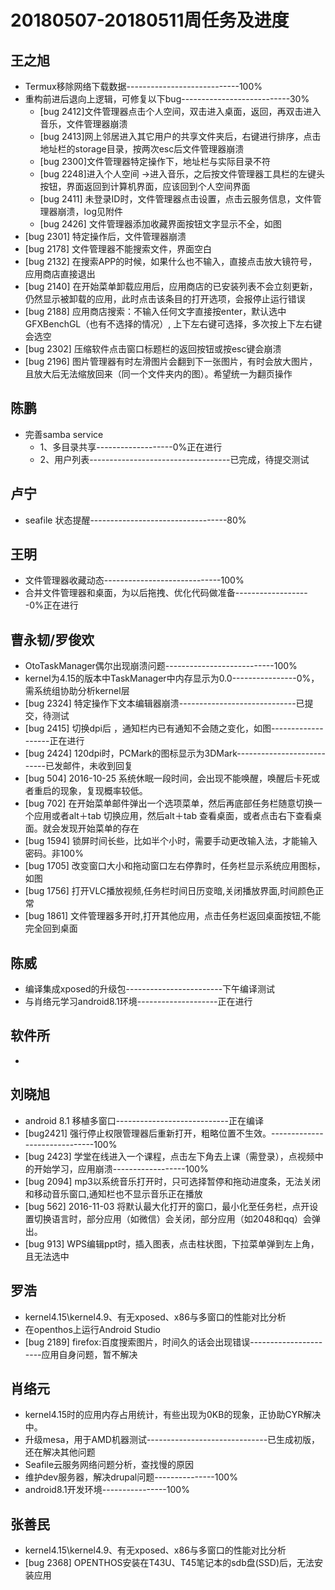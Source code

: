 # 20180507-20180511周任务及进度

## 王之旭
- Termux移除网络下载数据----------------------------100%
- 重构前进后退向上逻辑，可修复以下bug---------------------------30%
   - [bug 2412]文件管理器点击个人空间，双击进入桌面，返回，再双击进入音乐，文件管理器崩溃
   - [bug 2413]网上邻居进入其它用户的共享文件夹后，右键进行排序，点击地址栏的storage目录，按两次esc后文件管理器崩溃
   - [bug 2300]文件管理器特定操作下，地址栏与实际目录不符
   - [bug 2248]进入个人空间 ->进入音乐，之后按文件管理器工具栏的左键头按钮，界面返回到计算机界面，应该回到个人空间界面
   - [bug 2411] 未登录ID时，文件管理器点击设置，点击云服务信息，文件管理器崩溃，log见附件
   - [bug 2426] 文件管理器添加收藏界面按钮文字显示不全，如图
- [bug 2301] 特定操作后，文件管理器崩溃
- [bug 2178] 文件管理器不能搜索文件，界面空白
- [bug 2132] 在搜索APP的时候，如果什么也不输入，直接点击放大镜符号，应用商店直接退出
- [bug 2140] 在开始菜单卸载应用后，应用商店的已安装列表不会立刻更新，仍然显示被卸载的应用，此时点击该条目的打开选项，会报停止运行错误
- [bug 2188] 应用商店搜索：不输入任何文字直接按enter，默认选中GFXBenchGL（也有不选择的情况）, 上下左右键可选择，多次按上下左右键会选空
- [bug 2302] 压缩软件点击窗口标题栏的返回按钮或按esc键会崩溃
- [bug 2196] 图片管理器有时左滑图片会翻到下一张图片，有时会放大图片，且放大后无法缩放回来（同一个文件夹内的图）。希望统一为翻页操作

## 陈鹏
- 完善samba service
   - 1、多目录共享-------------------0%正在进行
   - 2、用户列表-----------------------------------已完成，待提交测试

## 卢宁
- seafile 状态提醒----------------------------------80%

## 王明
- 文件管理器收藏动态-----------------------------100%
- 合并文件管理器和桌面，为以后拖拽、优化代码做准备-------------------0%正在进行

## 曹永韧/罗俊欢
- OtoTaskManager偶尔出现崩溃问题---------------------------100%
- kernel为4.15的版本中TaskManager中内存显示为0.0----------------0%，需系统组协助分析kernel层
- [bug 2324] 特定操作下文本编辑器崩溃-----------------------------已提交，待测试
- [bug 2415] 切换dpi后 ，通知栏内已有通知不会随之变化，如图-------------------正在进行
- [bug 2424] 120dpi时，PCMark的图标显示为3DMark---------------------------已发邮件，未收到回复
- [bug 504] 2016-10-25 系统休眠一段时间，会出现不能唤醒，唤醒后卡死或者重启的现象，复现概率较低。
- [bug 702] 在开始菜单邮件弹出一个选项菜单，然后再底部任务栏随意切换一个应用或者alt＋tab 切换应用，然后alt＋tab 查看桌面，或者点击右下查看桌面。就会发现开始菜单的存在
- [bug 1594] 锁屏时间长些，比如半个小时，需要手动更改输入法，才能输入密码。非100%
- [bug 1705] 改变窗口大小和拖动窗口左右停靠时，任务栏显示系统应用图标，如图
- [bug 1756] 打开VLC播放视频,任务栏时间日历变暗,关闭播放界面,时间颜色正常
- [bug 1861] 文件管理器多开时,打开其他应用，点击任务栏返回桌面按钮,不能完全回到桌面

## 陈威
- 编译集成xposed的升级包------------------------下午编译测试
- 与肖络元学习android8.1环境--------------------正在进行

## 软件所
- 

## 刘晓旭
- android 8.1 移植多窗口----------------------------正在编译
- [bug2421] 强行停止权限管理器后重新打开，粗略位置不生效。------------------------------100%
- [bug 2423] 学堂在线进入一个课程，点击左下角去上课（需登录），点视频中的开始学习，应用崩溃------------------100%
- [bug 2094] mp3以系统音乐打开时，只可选择暂停和拖动进度条，无法关闭和移动音乐窗口,通知栏也不显示音乐正在播放
- [bug 562] 2016-11-03 将默认最大化打开的窗口，最小化至任务栏，点开设置切换语言时，部分应用（如微信）会关闭，部分应用（如2048和qq）会弹出。
- [bug 913] WPS编辑ppt时，插入图表，点击柱状图，下拉菜单弹到左上角，且无法选中 

## 罗浩
- kernel4.15\kernel4.9、有无xposed、x86与多窗口的性能对比分析
- 在openthos上运行Android Studio
- [bug 2189] firefox:百度搜索图片，时间久的话会出现错误----------------------应用自身问题，暂不解决

## 肖络元
- kernel4.15时的应用内存占用统计，有些出现为0KB的现象，正协助CYR解决中。
- 升级mesa，用于AMD机器测试------------------------------已生成初版，还在解决其他问题
- Seafile云服务网络问题分析，查找慢的原因
- 维护dev服务器，解决drupal问题---------------100%
- android8.1开发环境----------------100%

## 张善民
- kernel4.15\kernel4.9、有无xposed、x86与多窗口的性能对比分析
- [bug 2368] OPENTHOS安装在T43U、T45笔记本的sdb盘(SSD)后，无法安装应用
